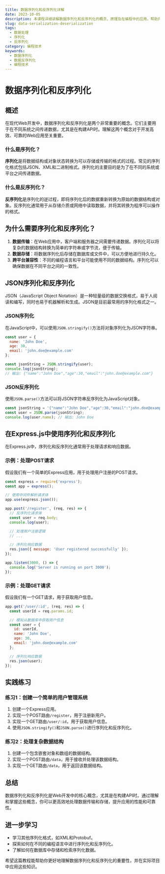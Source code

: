 ```yaml
---
title: 数据序列化和反序列化详解
date: 2023-10-05
description: 本课程详细讲解数据序列化和反序列化的概念、原理及在编程中的应用，帮助开发者掌握数据转换的关键技术。
slug: data-serialization-deserialization
tags:
  - 数据处理
  - 序列化
  - 反序列化
category: 编程技术
keywords:
  - 数据序列化
  - 数据反序列化
  - 编程技术
---
```


# 数据序列化和反序列化

## 概述

在现代Web开发中，数据序列化和反序列化是两个非常重要的概念。它们主要用于在不同系统之间传递数据，尤其是在构建API时。理解这两个概念对于开发高效、可靠的Web应用至关重要。

### 什么是序列化？

**序列化**是将数据结构或对象状态转换为可以存储或传输的格式的过程。常见的序列化格式包括JSON、XML和二进制格式。序列化的主要目的是为了在不同的系统或平台之间传递数据。

### 什么是反序列化？

**反序列化**是序列化的逆过程，即将序列化后的数据重新转换为原始的数据结构或对象。反序列化通常用于从存储介质或网络中读取数据，并将其转换为程序可以操作的格式。

## 为什么需要序列化和反序列化？

1. **数据传输**：在Web应用中，客户端和服务器之间需要传递数据。序列化可以将复杂的数据结构转换为简单的字符串或字节流，便于传输。
2. **数据存储**：将数据序列化后存储在数据库或文件中，可以方便地进行持久化。
3. **跨平台兼容性**：不同的编程语言和平台可能使用不同的数据结构。序列化可以确保数据在不同平台之间的一致性。

## JSON序列化和反序列化

JSON（JavaScript Object Notation）是一种轻量级的数据交换格式，易于人阅读和编写，同时也易于机器解析和生成。JSON是目前最常用的序列化格式之一。

### JSON序列化

在JavaScript中，可以使用`JSON.stringify()`方法将对象序列化为JSON字符串。

```javascript
const user = {
  name: 'John Doe',
  age: 30,
  email: 'john.doe@example.com'
};

const jsonString = JSON.stringify(user);
console.log(jsonString);
// 输出: {"name":"John Doe","age":30,"email":"john.doe@example.com"}
```

### JSON反序列化

使用`JSON.parse()`方法可以将JSON字符串反序列化为JavaScript对象。

```javascript
const jsonString = '{"name":"John Doe","age":30,"email":"john.doe@example.com"}';
const user = JSON.parse(jsonString);
console.log(user.name); // 输出: John Doe
```

## 在Express.js中使用序列化和反序列化

在Express.js中，序列化和反序列化通常用于处理请求和响应数据。

### 示例：处理POST请求

假设我们有一个简单的Express应用，用于处理用户注册的POST请求。

```javascript
const express = require('express');
const app = express();

// 使用中间件解析请求体
app.use(express.json());

app.post('/register', (req, res) => {
  // 反序列化请求体
  const user = req.body;
  console.log(user);

  // 处理用户注册逻辑
  // ...

  // 序列化响应数据
  res.json({ message: 'User registered successfully' });
});

app.listen(3000, () => {
  console.log('Server is running on port 3000');
});
```

### 示例：处理GET请求

假设我们有一个GET请求，用于获取用户信息。

```javascript
app.get('/user/:id', (req, res) => {
  const userId = req.params.id;

  // 模拟从数据库中获取用户信息
  const user = {
    id: userId,
    name: 'John Doe',
    age: 30,
    email: 'john.doe@example.com'
  };

  // 序列化响应数据
  res.json(user);
});
```

## 实践练习

### 练习1：创建一个简单的用户管理系统

1. 创建一个Express应用。
2. 实现一个POST路由`/register`，用于注册新用户。
3. 实现一个GET路由`/user/:id`，用于获取用户信息。
4. 使用`JSON.stringify()`和`JSON.parse()`进行序列化和反序列化。

### 练习2：处理复杂数据结构

1. 创建一个包含嵌套对象和数组的数据结构。
2. 实现一个POST路由`/data`，用于接收并处理该数据结构。
3. 实现一个GET路由`/data`，用于返回该数据结构。

## 总结

数据序列化和反序列化是Web开发中的核心概念，尤其是在构建API时。通过理解和掌握这些概念，你可以更高效地处理数据传输和存储，提升应用的性能和可靠性。

## 进一步学习

- 学习其他序列化格式，如XML和Protobuf。
- 探索如何在不同的编程语言中进行序列化和反序列化。
- 了解如何在数据库中存储和检索序列化数据。

希望这篇教程能帮助你更好地理解数据序列化和反序列化的重要性，并在实际项目中应用这些知识。